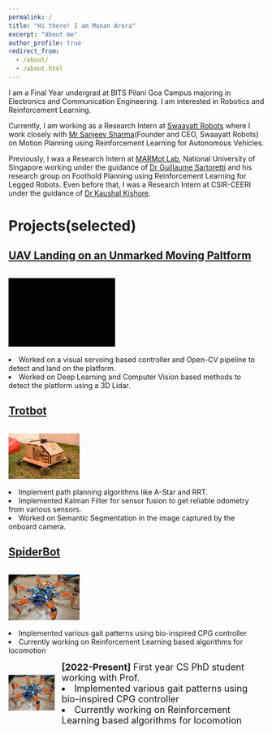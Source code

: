 ```yaml
---
permalink: /
title: "Hi there! I am Manan Arora"
excerpt: "About me"
author_profile: true
redirect_from: 
  - /about/
  - /about.html
---
```


I am a Final Year undergrad at BITS Pilani Goa Campus majoring in Electronics and Communication Engineering. I am interested in Robotics and Reinforcement Learning.

Currently, I am working as a Research Intern at [Swaayatt Robots](https://www.swaayattrobots.com/) where I work closely with [Mr Sanjeev Sharma](https://www.swaayattrobots.com/)(Founder and CEO, Swaayatt Robots) on Motion Planning using Reinforcement Learning for Autonomous Vehicles.

Previously, I was a Research Intern at [MARMot Lab](https://www.marmotlab.org/), National University of Singapore working under the guidance of [Dr Guillaume Sartoretti](https://www.marmotlab.org/bio.html) and his research group on Foothold Planning using Reinforcement Learning for Legged Robots. Even before that, I was a Research Intern at CSIR-CEERI under the guidance of [Dr Kaushal Kishore](https://www.ceeri.res.in/profiles/kaushal-kishore/).

<!-- # Experience
## BITS Pilani Goa Campus
<p style="display:inline-block;">
<img align="left" src="/images/site-logo.png" width="140" height="90">
<p align="center">Undergrad Researcher(September 2022 - Present)</p>
</p>

## Swaayatt Robots
<p style="display:inline-block;">
<img align="left" src="/images/swaayatt.png" width="140" height="90">
<p align="center">Researcher(July 2023 - Present)</p>
</p>

## MARMot Lab
<p style="display:inline-block;">
<img align="left" src="/images/MARMot_lab.png" width="140" height="90">
<p align="center">Research Intern(Feb 2023 - May 2023)</p>
</p>

## CSIR-CEERI
<p style="display:inline-block;">
<img align="left" src="/images/CEERI.webp" width="140" height="90">
<p align="center">Research Intern(September 2022 - Present)</p>
<p align="centre">Advisor - Dr Kaushal Kishore</p>
</p> -->

# Projects(selected)
## [UAV Landing on an Unmarked Moving Paltform](https://github.com/Manaro-Alpha/Drone-Landing-on-an-unamrked-moving-platform)
<p style="display:inline-block;">
<img src="/images/lanfinGIF.gif" width="210" height="135">
<li>Worked on a visual servoing based controller and Open-CV pipeline to detect and land on the platform.</li>
<li>Worked on Deep Learning and Computer Vision based methods to detect the platform using a 3D Lidar.</li>
</p>

## [Trotbot]("https://github.com/ERC-BPGC/RAIN")
<p style="display:inline-block;">
<img align="left" src="/images/Trotbot_quark.jpg" width="140" height="90">
<li align="centre">Implement path planning algorithms like A-Star and RRT. </li>
<li align="centre">Implemented Kalman Filter for sensor fusion to get reliable odometry from various sensors.</li>
<li align="centre">Worked on Semantic Segmentation in the image captured by the onboard camera.</li>
</p>

## [SpiderBot](https://github.com/ERC-BPGC/SpiderBot)
<p style="display:inline-block;">
<img align="left" src="/images/spiderbot.jpeg" width="140" height="90">
<li align="centre">Implemented various gait patterns using bio-inspired CPG controller</li>
<li align="centre">Currently working on Reinforcement Learning based algorithms for locomotion</li>
</p>

<div class="row"> 
  <span style="width:20%; height:auto; display: inline-block; justify-content:center; vertical-align: middle;"><img src="/images/spiderbot.jpeg" alt="Georgia Tech Icon" style="max-width:90%; height:auto; object-fit: contain; margin:auto;"></span>
  <span style="width:75%; height:auto; display: inline-block; vertical-align: middle;font-size:large;"><b>[2022-Present]</b> First year CS PhD student working with Prof.<li>Implemented various gait patterns using bio-inspired CPG controller</li><li>Currently working on Reinforcement Learning based algorithms for locomotion</li>
</div>

 <!-- <a href="http://www.munmund.net/">Munmun De Choudhury</a> in the School of Interactive Computing at <a href="https://www.gatech.edu/">Georgia Tech</a></span> -->

